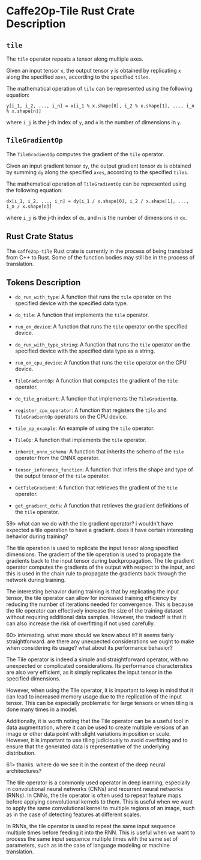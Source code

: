# Caffe2Op-Tile Rust Crate Description

## `tile`

The `tile` operator repeats a tensor along
multiple axes.

Given an input tensor `x`, the output tensor `y`
is obtained by replicating `x` along the specified
`axes`, according to the specified `tiles`.

The mathematical operation of `tile` can be
represented using the following equation:

`y[i_1, i_2, ..., i_n] = x[i_1 % x.shape[0], i_2 % x.shape[1], ..., i_n % x.shape[n]]`

where `i_j` is the j-th index of `y`, and `n` is
the number of dimensions in `y`.

## `TileGradientOp`

The `TileGradientOp` computes the gradient of the
`tile` operator.

Given an input gradient tensor `dy`, the output
gradient tensor `dx` is obtained by summing `dy`
along the specified `axes`, according to the
specified `tiles`.

The mathematical operation of `TileGradientOp` can
be represented using the following equation:

`dx[i_1, i_2, ..., i_n] = dy[i_1 / x.shape[0], i_2 / x.shape[1], ..., i_n / x.shape[n]]`

where `i_j` is the j-th index of `dx`, and `n` is
the number of dimensions in `dx`.

## Rust Crate Status

The `caffe2op-tile` Rust crate is currently in the
process of being translated from C++ to Rust. Some
of the function bodies may still be in the process
of translation.

## Tokens Description

- `do_run_with_type`: A function that runs the
  `tile` operator on the specified device with the
  specified data type.

- `do_tile`: A function that implements the `tile`
  operator.

- `run_on_device`: A function that runs the `tile`
  operator on the specified device.

- `do_run_with_type_string`: A function that runs
  the `tile` operator on the specified device with
  the specified data type as a string.

- `run_on_cpu_device`: A function that runs the
  `tile` operator on the CPU device.

- `TileGradientOp`: A function that computes the
  gradient of the `tile` operator.

- `do_tile_gradient`: A function that implements
  the `TileGradientOp`.

- `register_cpu_operator`: A function that
  registers the `tile` and `TileGradientOp`
  operators on the CPU device.

- `tile_op_example`: An example of using the
  `tile` operator.

- `TileOp`: A function that implements the `tile`
  operator.

- `inherit_onnx_schema`: A function that inherits
  the schema of the `tile` operator from the ONNX
  operator.

- `tensor_inference_function`: A function that
  infers the shape and type of the output tensor
  of the `tile` operator.

- `GetTileGradient`: A function that retrieves the
  gradient of the `tile` operator.

- `get_gradient_defs`: A function that retrieves
  the gradient definitions of the `tile` operator.

59> what can we do with the tile gradient
operator? i wouldn't have expected a tile
operation to have a gradient.  does it have
certain interesting behavior during training?

The tile operation is used to replicate the input
tensor along specified dimensions. The gradient of
the tile operation is used to propagate the
gradients back to the input tensor during
backpropagation. The tile gradient operator
computes the gradients of the output with respect
to the input, and this is used in the chain rule
to propagate the gradients back through the
network during training.

The interesting behavior during training is that
by replicating the input tensor, the tile operator
can allow for increased training efficiency by
reducing the number of iterations needed for
convergence. This is because the tile operator can
effectively increase the size of the training
dataset without requiring additional data
samples. However, the tradeoff is that it can also
increase the risk of overfitting if not used
carefully.

60> interesting.  what more should we know about
it? it seems fairly straightforward.  are there
any unexpected considerations we ought to make
when considering its usage? what about its
performance behavior?

The Tile operator is indeed a simple and
straightforward operator, with no unexpected or
complicated considerations. Its performance
characteristics are also very efficient, as it
simply replicates the input tensor in the
specified dimensions.

However, when using the Tile operator, it is
important to keep in mind that it can lead to
increased memory usage due to the replication of
the input tensor. This can be especially
problematic for large tensors or when tiling is
done many times in a model.

Additionally, it is worth noting that the Tile
operator can be a useful tool in data
augmentation, where it can be used to create
multiple versions of an image or other data point
with slight variations in position or
scale. However, it is important to use tiling
judiciously to avoid overfitting and to ensure
that the generated data is representative of the
underlying distribution.

61> thanks. where do we see it in the context of
the deep neural architectures?

The tile operator is a commonly used operator in
deep learning, especially in convolutional neural
networks (CNNs) and recurrent neural networks
(RNNs). In CNNs, the tile operator is often used
to repeat feature maps before applying
convolutional kernels to them. This is useful when
we want to apply the same convolutional kernel to
multiple regions of an image, such as in the case
of detecting features at different scales.

In RNNs, the tile operator is used to repeat the
same input sequence multiple times before feeding
it into the RNN. This is useful when we want to
process the same input sequence multiple times
with the same set of parameters, such as in the
case of language modeling or machine translation.
